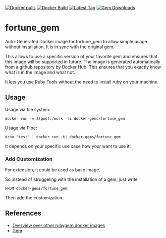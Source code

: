[![Docker pulls](https://img.shields.io/docker/pulls/rubygem/fortune_gem.svg)](https://hub.docker.com/r/rubygem/fortune_gem/)
[![Docker Build](https://img.shields.io/docker/automated/rubygem/fortune_gem.svg)](https://hub.docker.com/r/rubygem/fortune_gem/)
[![Latest Tag](https://img.shields.io/github/tag/docker-rubygem/fortune_gem.svg)](https://hub.docker.com/r/rubygem/fortune_gem/)
[![Gem Downloads](https://img.shields.io/gem/dt/fortune_gem.svg)](https://rubygems.org/gems/fortune_gem/)
# fortune_gem

Auto-Generated Docker image for fortune_gem to allow simple usage without installation.
It is in sync with the original gem.

This allows to use a specific version of your favorite gem and ensures that this image will be supported in future.
The image is generated automatically from a github repository by Docker Hub.
This ensures that you exactly know what is in the image and what not.

It lets you use Ruby Tools without the need to install ruby on your machine.

## Usage

Usage via file system:

`docker run -v $(pwd):/work -ti docker-gems/fortune_gem`

Usage via Pipe:

`echo "test" | docker run -ti docker-gems/fortune_gem`

It depends on your specific use case how your want to use it.

### Add Customization

For extension, it could be used as base image.

So instead of struggeling with the installation of a gem, just write

`FROM docker-gems/fortune_gem`

Then add the customization.

## References

 - [Overview over other rubygem docker images](https://github.com/thinkbot/docker-rubygem)
 - [Gem](https://rubygems.org/gems/fortune_gem/)

